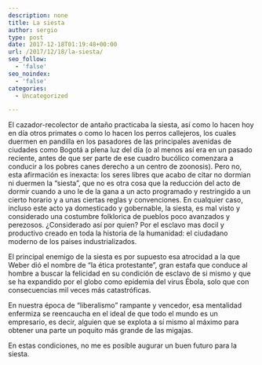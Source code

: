 ```yaml
---
description: none
title: La siesta
author: sergio
type: post
date: 2017-12-18T01:19:48+00:00
url: /2017/12/18/la-siesta/
seo_follow:
  - 'false'
seo_noindex:
  - 'false'
categories:
  - Uncategorized

---
```

El cazador-recolector de antaño practicaba la siesta, así como lo hacen hoy en día otros primates o como lo hacen los perros callejeros, los cuales duermen en pandilla en los pasadores de las principales avenidas de ciudades como Bogotá a plena luz del día (o al menos así era en un pasado reciente, antes de que ser parte de ese cuadro bucólico comenzara a conducir a los pobres canes derecho a un centro de zoonosis). Pero no, esta afirmación es inexacta: los seres libres que acabo de citar no dormian ni duermen la &#8220;siesta&#8221;, que no es otra cosa que la reducción del acto de dormir cuando a uno le de la gana a un acto programado y restringido a un cierto horario y a unas ciertas reglas y convenciones. En cualquier caso, incluso este acto ya domesticado y gobernable, la siesta, es mal visto y considerado una costumbre folklorica de pueblos poco avanzados y perezosos. ¿Considerado así por quien? Por el esclavo mas docil y productivo creado en toda la historia de la humanidad: el ciudadano moderno de los paises industrializados.

El principal enemigo de la siesta es por supuesto esa atrocidad a la que Weber dió el nombre de &#8220;la ética protestante&#8221;, gran estafa que conduce al hombre a buscar la felicidad en su condición de esclavo de si mismo y que se ha expandido por el globo como epidemia del virus Ébola, solo que con consecuencias mil veces más catastróficas.

En nuestra época de &#8220;liberalismo&#8221; rampante y vencedor, esa mentalidad enfermiza se reencaucha en el ideal de que todo el mundo es un empresario, es decir, alguien que se explota a sí mismo al máximo para obtener una parte un poquito más grande de las migajas.

En estas condiciones, no me es posible augurar un buen futuro para la siesta.
